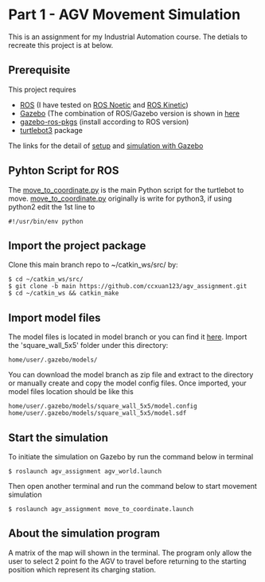 # Part 1 - AGV Movement Simulation
This is an assignment for my Industrial Automation course. The detials to recreate this project is at below.

## Prerequisite
This project requires
* [ROS](http://wiki.ros.org/) (I have tested on [ROS Noetic](http://wiki.ros.org/noetic/Installation) and [ROS Kinetic](http://wiki.ros.org/kinetic/Installation))
* [Gazebo](http://www.gazebosim.org/tutorials?tut=install_ubuntu) (The combination of ROS/Gazebo version is shown in [here](http://gazebosim.org/tutorials/?tut=ros_wrapper_versions)
* [gazebo-ros-pkgs](http://gazebosim.org/tutorials?tut=ros_installing&cat=connect_ros) (install according to ROS version)
* [turtlebot3](https://github.com/ROBOTIS-GIT/turtlebot3) package

The links for the detail of [setup](https://emanual.robotis.com/docs/en/platform/turtlebot3/quick-start/#pc-setup) and [simulation with Gazebo](https://emanual.robotis.com/docs/en/platform/turtlebot3/simulation/#gazebo-simulation)

## Pyhton Script for ROS
The [move_to_coordinate.py](https://github.com/ccxuan123/agv_assignment/blob/main/nodes/move_to_coordinate.py) is the main Python script for the turtlebot to move.
[move_to_coordinate.py](https://github.com/ccxuan123/agv_assignment/blob/main/nodes/move_to_coordinate.py) originally is write for python3, if using python2 edit the 1st line to 
```
#!/usr/bin/env python
```
## Import the project package
Clone this main branch repo to ~/catkin_ws/src/ by:
```
$ cd ~/catkin_ws/src/
$ git clone -b main https://github.com/ccxuan123/agv_assignment.git
$ cd ~/catkin_ws && catkin_make
```

## Import model files
The model files is located in model branch or you can find it [here](https://github.com/ccxuan123/agv_assignment/tree/model).
Import the 'square_wall_5x5' folder under this directory:
```
home/user/.gazebo/models/
```
You can download the model branch as zip file and extract to the directory or manually create and copy the model config files. Once imported, your model files location should be like this
```
home/user/.gazebo/models/square_wall_5x5/model.config
home/user/.gazebo/models/square_wall_5x5/model.sdf
```

## Start the simulation
To initiate the simulation on Gazebo by run the command below in terminal
```
$ roslaunch agv_assignment agv_world.launch
```
Then open another terminal and run the command below to start movement simulation
```
$ roslaunch agv_assignment move_to_coordinate.launch
```

## About the simulation program
A matrix of the map will shown in the terminal. The program only allow the user to select 2 point fo the AGV to travel before returning to the starting position which represent its charging station.
